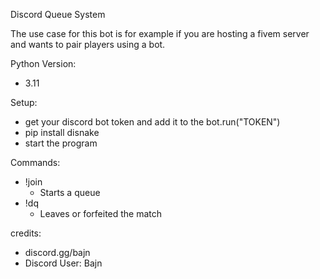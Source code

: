 Discord Queue System

The use case for this bot is for example if you are hosting a fivem server and wants to pair players using a bot.




Python Version:
   - 3.11

Setup:
 - get your discord bot token and add it to the bot.run("TOKEN")
 - pip install disnake
 - start the program


Commands:
 - !join
    - Starts a queue
 - !dq
   - Leaves or forfeited the match


credits:
 - discord.gg/bajn
 - Discord User: Bajn
